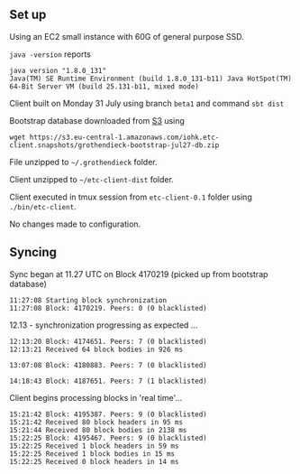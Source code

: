 ## Set up 

Using an EC2 small instance with 60G of general purpose SSD. 

`java -version` reports 

```
java version "1.8.0_131" 
Java(TM) SE Runtime Environment (build 1.8.0_131-b11) Java HotSpot(TM) 64-Bit Server VM (build 25.131-b11, mixed mode)
```
Client built on Monday 31 July using branch `beta1` and command `sbt dist`

Bootstrap database downloaded from [S3](https://github.com/input-output-hk/etc-client/wiki/Install-Client-on-Linux-Using-Bootstrap-Chain-Database) using 

`wget https://s3.eu-central-1.amazonaws.com/iohk.etc-client.snapshots/grothendieck-bootstrap-jul27-db.zip`

File unzipped to `~/.grothendieck` folder. 

Client unzipped to `~/etc-client-dist` folder.

Client executed in tmux session from `etc-client-0.1` folder using `./bin/etc-client`.

No changes made to configuration.

## Syncing 
Sync began at 11.27 UTC on Block 4170219 (picked up from bootstrap database)

```
11:27:08 Starting block synchronization
11:27:08 Block: 4170219. Peers: 0 (0 blacklisted)
```

12.13 - synchronization progressing as expected ...  
```
12:13:20 Block: 4174651. Peers: 7 (0 blacklisted)
12:13:21 Received 64 block bodies in 926 ms
```
```
13:07:08 Block: 4180883. Peers: 7 (0 blacklisted)
```

```
14:18:43 Block: 4187651. Peers: 7 (1 blacklisted)
```
Client begins processing blocks in 'real time'...
```
15:21:42 Block: 4195387. Peers: 9 (0 blacklisted)
15:21:42 Received 80 block headers in 95 ms
15:21:44 Received 80 block bodies in 2138 ms
15:22:25 Block: 4195467. Peers: 9 (0 blacklisted)
15:22:25 Received 1 block headers in 59 ms
15:22:25 Received 1 block bodies in 15 ms
15:22:25 Received 0 block headers in 14 ms
```
